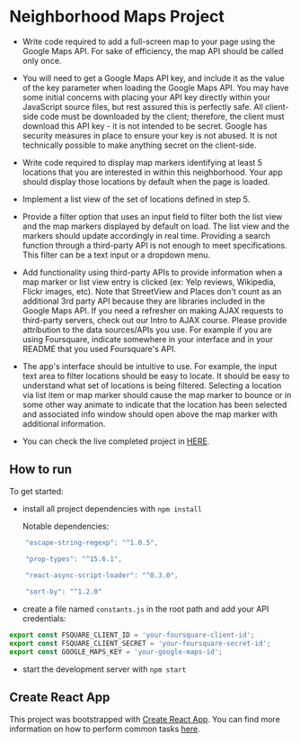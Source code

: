 # Neighborhood Maps Project

* Write code required to add a full-screen map to your page using the Google Maps API. For sake of efficiency, the map API should be called only once.

* You will need to get a Google Maps API key, and include it as the value of the key parameter when loading the Google Maps API. You may have some initial concerns with placing your API key directly within your JavaScript source files, but rest assured this is perfectly safe. All client-side code must be downloaded by the client; therefore, the client must download this API key - it is not intended to be secret. Google has security measures in place to ensure your key is not abused. It is not technically possible to make anything secret on the client-side.

* Write code required to display map markers identifying at least 5 locations that you are interested in within this neighborhood. Your app should display those locations by default when the page is loaded.

* Implement a list view of the set of locations defined in step 5.

* Provide a filter option that uses an input field to filter both the list view and the map markers displayed by default on load. The list view and the markers should update accordingly in real time. Providing a search function through a third-party API is not enough to meet specifications. This filter can be a text input or a dropdown menu.

* Add functionality using third-party APIs to provide information when a map marker or list view entry is clicked (ex: Yelp reviews, Wikipedia, Flickr images, etc). Note that StreetView and Places don't count as an additional 3rd party API because they are libraries included in the Google Maps API. If you need a refresher on making AJAX requests to third-party servers, check out our Intro to AJAX course. Please provide attribution to the data sources/APIs you use. For example if you are using Foursquare, indicate somewhere in your interface and in your README that you used Foursquare's API.

* The app's interface should be intuitive to use. For example, the input text area to filter locations should be easy to locate. It should be easy to understand what set of locations is being filtered. Selecting a location via list item or map marker should cause the map marker to bounce or in some other way animate to indicate that the location has been selected and associated info window should open above the map marker with additional information.

* You can check the live completed project in [HERE](https://digaodev.github.io/frontend-nd-neighborhood-map/).

## How to run

To get started:

* install all project dependencies with `npm install`

  Notable dependencies:
```js
    "escape-string-regexp": "^1.0.5",

    "prop-types": "^15.6.1",

    "react-async-script-loader": "^0.3.0",
    
    "sort-by": "^1.2.0"
```

* create a file named `constants.js` in the root path and add your API credentials:

```js
export const FSQUARE_CLIENT_ID = 'your-foursquare-client-id';
export const FSQUARE_CLIENT_SECRET = 'your-foursquare-secret-id';
export const GOOGLE_MAPS_KEY = 'your-google-maps-id';
```

* start the development server with `npm start`

## Create React App

This project was bootstrapped with [Create React App](https://github.com/facebookincubator/create-react-app). You can find more information on how to perform common tasks [here](https://github.com/facebookincubator/create-react-app/blob/master/packages/react-scripts/template/README.md).
